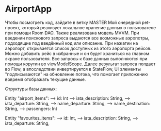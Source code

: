 # AirportApp
Чтобы посмотреть код, зайдите в ветку MASTER
Мой очередной pet-проект, который реализует локальное хранение данных о пользователе при помощи Room DAO. Также реализована модель MVVM. При введении поискового запроса выдаются все возможные аэропотры, подходящие под введённый код или описание. При нажатии на аэропорт, открывается список доступных из этого аэропорта рейсов. Можно добавить рейс в избранные и он будет храниться на главном экране пользователя. Все запросы к базе данных выполняются при помощи корутин во viewModelScope. Далее результат запроса попдает во Flow, а впоследствии инвертируется в StateFlow, UI элементы "подписываются" на обновление потока, что помогает приложению вовремя отображать текущие данные.

Структуры базы данных:

Entity "airport_items": --> id: Int --> iata_description: String, --> iata_departure: String, --> name_departure: String, --> name_destination: String, --> passengers: Int

Entity "favourites_items": --> id: Int, --> iata_description: String, --> iata_departure: String,
